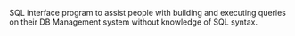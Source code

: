 SQL interface program to assist people with building and executing queries on their DB Management system without knowledge of SQL syntax.
